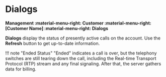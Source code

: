 # Dialogs

**Management :material-menu-right: Customer :material-menu-right: [Customer Name] :material-menu-right: Dialogs**

**Dialogs** display the status of presently active calls on the account. Use the **Refresh** button to get up-to-date information.

!!! note "Ended Status"
    "Ended" indicates a call is over, but the telephony switches are still tearing down the call, including the Real-time Transport Protocol (RTP) stream and any final signaling. After that, the server gathers data for billing.
